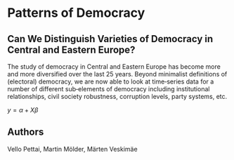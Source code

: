 # Patterns of Democracy

## Can We Distinguish Varieties of Democracy in Central and Eastern Europe?
The study of democracy in Central and Eastern Europe has become more and more diversified over the last 25 years. Beyond minimalist definitions of (electoral) democracy, we are now able to look at time‐series data for a number of different sub‐elements of democracy including institutional relationships, civil society robustness, corruption levels, party systems, etc.

$y = \alpha + X\beta$

## Authors
Vello Pettai, Martin Mölder, Märten Veskimäe
